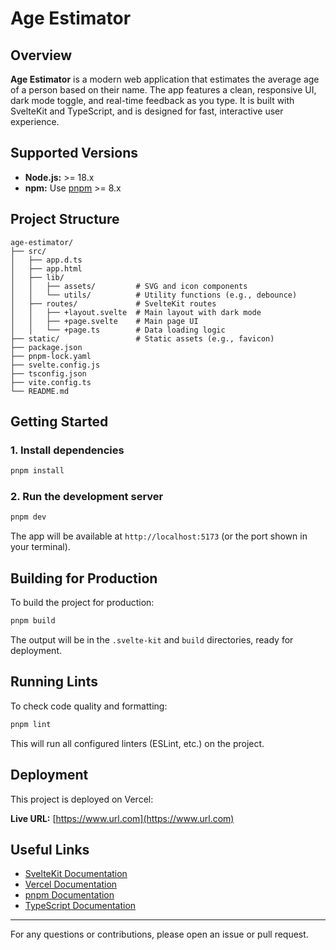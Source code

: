 # Age Estimator

## Overview

**Age Estimator** is a modern web application that estimates the average age of a person based on their name. The app features a clean, responsive UI, dark mode toggle, and real-time feedback as you type. It is built with SvelteKit and TypeScript, and is designed for fast, interactive user experience.

## Supported Versions

- **Node.js:** >= 18.x
- **npm:** Use [pnpm](https://pnpm.io/) >= 8.x

## Project Structure

```
age-estimator/
├── src/
│   ├── app.d.ts
│   ├── app.html
│   ├── lib/
│   │   ├── assets/         # SVG and icon components
│   │   └── utils/          # Utility functions (e.g., debounce)
│   ├── routes/             # SvelteKit routes
│   │   ├── +layout.svelte  # Main layout with dark mode
│   │   ├── +page.svelte    # Main page UI
│   │   └── +page.ts        # Data loading logic
├── static/                 # Static assets (e.g., favicon)
├── package.json
├── pnpm-lock.yaml
├── svelte.config.js
├── tsconfig.json
├── vite.config.ts
└── README.md
```

## Getting Started

### 1. Install dependencies

```bash
pnpm install
```

### 2. Run the development server

```bash
pnpm dev
```

The app will be available at `http://localhost:5173` (or the port shown in your terminal).

## Building for Production

To build the project for production:

```bash
pnpm build
```

The output will be in the `.svelte-kit` and `build` directories, ready for deployment.

## Running Lints

To check code quality and formatting:

```bash
pnpm lint
```

This will run all configured linters (ESLint, etc.) on the project.

## Deployment

This project is deployed on Vercel:

**Live URL:** [https://www.url.com](https://www.url.com)

## Useful Links

- [SvelteKit Documentation](https://kit.svelte.dev/docs)
- [Vercel Documentation](https://vercel.com/docs)
- [pnpm Documentation](https://pnpm.io/)
- [TypeScript Documentation](https://www.typescriptlang.org/docs/)

---

For any questions or contributions, please open an issue or pull request.
